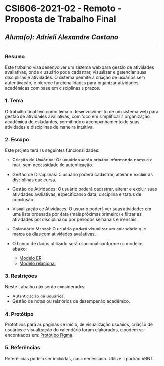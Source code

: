 # **CSI606-2021-02 - Remoto - Proposta de Trabalho Final**

## *Aluna(o): Adrieli Alexandre Caetano*

--------------

<!-- Descrever um resumo sobre o trabalho. -->

### Resumo

  Este trabalho visa desenvolver um sistema web para gestão de atividades avaliativas, onde o usuário pode cadastrar, visualizar e gerenciar suas disciplinas e atividades. O sistema permite a criação de usuários sem autenticação, e oferece funcionalidades para organizar atividades acadêmicas com base em disciplinas e prazos.

<!-- Apresentar o tema. -->
### 1. Tema

  O trabalho final tem como tema o desenvolvimento de um sistema web para gestão de atividades avaliativas, com foco em simplificar a organização acadêmica de estudantes, permitindo o acompanhamento de suas atividades e disciplinas de maneira intuitiva.

<!-- Descrever e limitar o escopo da aplicação. -->
### 2. Escopo

  Este projeto terá as seguintes funcionalidades:

- Criação de Usuários: Os usuários serão criados informando nome e e-mail, sem necessidade de autenticação.
- Gestão de Disciplinas: O usuário poderá cadastrar, alterar e excluir as disciplinas que cursa.
- Gestão de Atividades: O usuário poderá cadastrar, alterar e excluir suas atividades avaliativas, especificando data, disciplina e status de conclusão.
- Visualização de Atividades: O usuário poderá ver suas atividades em uma lista ordenada por data (mais próximas primeiro) e filtrar as atividades por disciplina ou por períodos semanais e mensais.
- Calendário Mensal: O usuário poderá visualizar um calendário que marca os dias com atividades avaliativas.

- O banco de dados utilizado será relacional conforme os modelos abaixo:
  - [Modelo ER](./ModeloER.png)
  - [Modelo relacional](./modeloRelacional.png)

<!-- Apresentar restrições de funcionalidades e de escopo. -->
### 3. Restrições

  Neste trabalho não serão considerados:

- Autenticação de usuários.
- Gestão de notas ou relatórios de desempenho acadêmico.

<!-- Construir alguns protótipos para a aplicação, disponibilizá-los no Github e descrever o que foi considerado. //-->
### 4. Protótipo

  Protótipos para as páginas de início, de visualização usuários, criação de usuários e visualização do calendário foram elaborados, e podem ser encontrados em: [Protótipo Figma](https://www.figma.com/proto/Ed6uI8KZdZ2zbUwjCABIN8/Projeto_web?node-id=1-2&node-type=canvas&t=1tGqpSgRji9MOuUJ-0&scaling=scale-down&content-scaling=fixed&page-id=0%3A1&starting-point-node-id=1%3A2).

### 5. Referências

  Referências podem ser incluídas, caso necessário. Utilize o padrão ABNT.
